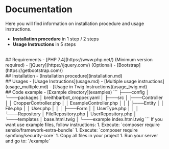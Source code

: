 Documentation
=============
Here you will find information on installation procedure and usage instructions.
- **Installation procedure** in 1 step / 2 steps
- **Usage Instructions** in 5 steps
<br>
## Requirements
- [PHP 7.4](https://www.php.net/) (Minimum version required)
- [jQuery](https://jquery.com/) (Optional)
- [Bootstrap](https://getbootstrap.com/)
<br>
## Installation
- [Installation procedure](installation.md)
<br>
## Usages
- [Usage Instructions](usage.md)
    - [Multiple usage instructions](usage_multiple.md)
- [Usage in Twig Instructions](usage_twig.md)
<br>
## Code example
- [Example directory](examples)
```
├───config
│   └───packages
│           breithbarbot_cropper.yaml
│
├───src
│   ├───Controller
│   │       CropperController.php
│   │       ExampleController.php
│   │
│   ├───Entity
│   │       File.php
│   │       User.php
│   │
│   ├───Form
│   │       UserType.php
│   │
│   └───Repository
│           FileRepository.php
│           UserRepository.php
│
└───templates
    │   base.html.twig
    │
    └───example
            index.html.twig
```
If you want use example files, follow instructions:
1. Execute: `composer require sensio/framework-extra-bundle`
1. Execute: `composer require symfony/security-core`
1. Copy all files in your project
1. Run your server and go to: `/example`
